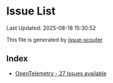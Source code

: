 # Issue List

Last Updated: 2025-08-18 15:30:52

This file is generated by [issue-scouter](https://github.com/ymtdzzz/issue-scouter)

## Index

- [OpenTelemetry - 27 issues available](./issues/OpenTelemetry.md)
